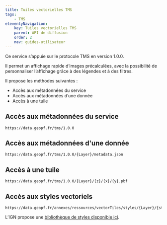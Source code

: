```yaml
---
title: Tuiles vectorielles TMS
tags:
    - TMS
eleventyNavigation:
    key: Tuiles vectorielles TMS
    parent: API de diffusion
    order: 2
    nav: guides-utilisateur
---
```


Ce service s’appuie sur le protocole TMS en version 1.0.0.

Il permet un affichage rapide d’images précalculées​, avec la possibilité de personnaliser l’affichage ​grâce à des légendes et à des filtres​.

Il propose les méthodes suivantes :

- Accès aux métadonnées du service
- Accès aux métadonnées d’une donnée
- Accès à une tuile

## Accès aux métadonnées du service

```plain
https://data.geopf.fr/tms/1.0.0
```

## Accès aux métadonnées d'une donnée

```plain
https://data.geopf.fr/tms/1.0.0/{Layer}/metadata.json
```

## Accès à une tuile

```plain
https://data.geopf.fr/tms/1.0.0/{Layer}/{z}/{x}/{y}.pbf
```

## Accès aux styles vectoriels

```plain
https://data.geopf.fr/annexes/ressources/vectorTiles/styles/{Layer}/{style}.json
```

L’IGN propose une [bibliothèque de styles disponible ici](https://geoservices.ign.fr/documentation/services/api-et-services-ogc/tuiles-vectorielles-tmswmts/styles).
